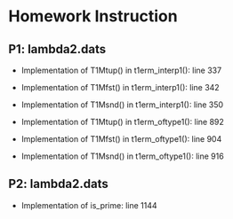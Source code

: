 # Homework Instruction

## P1: lambda2.dats

- Implementation of T1Mtup() in t1erm_interp1(): line 337

- Implementation of T1Mfst() in t1erm_interp1(): line 342

- Implementation of T1Msnd() in t1erm_interp1(): line 350

- Implementation of T1Mtup() in t1erm_oftype1(): line 892

- Implementation of T1Mfst() in t1erm_oftype1(): line 904

- Implementation of T1Msnd() in t1erm_oftype1(): line 916

## P2: lambda2.dats

- Implementation of is_prime: line 1144
